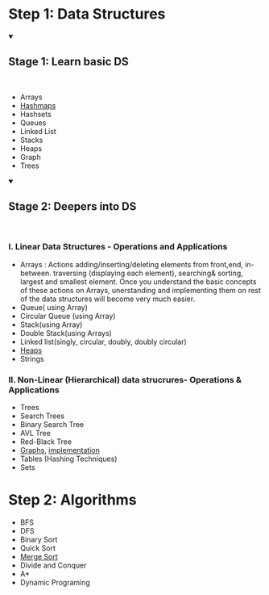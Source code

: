 # Step 1: Data Structures

<details open>
<summary>
  
  ## Stage 1: Learn basic DS
  
  </summary>
<br>
  
  
- Arrays
- [Hashmaps](https://youtu.be/ea8BRGxGmlA)
- Hashsets
- Queues
- Linked List
- Stacks
- Heaps
- Graph
- Trees
  
  
</details>




<details open>
<summary>
  
  
  ## Stage 2: Deepers into DS
  
  
</summary>
<br>
  
  
### I. Linear Data Structures - Operations and Applications

- Arrays : Actions adding/inserting/deleting elements from front,end, in-between. traversing (displaying each element), searching& sorting, largest and smallest element. Once you understand the basic concepts of these actions on Arrays, unerstanding and implementing them on rest of the data structures will become very much easier.
- Queue( using Array)
- Circular Queue (using Array)
- Stack(using Array)
- Double Stack(using Arrays)
- Linked list(singly, circular, doubly, doubly circular)
- [Heaps](https://www.youtube.com/watch?v=t0Cq6tVNRBA)
- Strings

### II. Non-Linear (Hierarchical) data strucrures- Operations & Applications

- Trees
- Search Trees
- Binary Search Tree
- AVL Tree
- Red-Black Tree
- [Graphs](https://www.educative.io/edpresso/what-is-an-adjacency-list), [implementation](https://www.educative.io/edpresso/how-to-implement-a-graph-in-python)
- Tables (Hashing Techniques)
- Sets
  
    
</details>



# Step 2: Algorithms
- BFS
- DFS
- Binary Sort
- Quick Sort
- [Merge Sort](https://www.journaldev.com/31541/merge-sort-algorithm-java-c-python)
- Divide and Conquer
- A*
- Dynamic Programing
